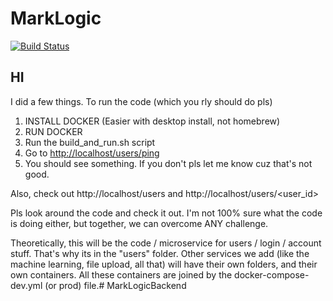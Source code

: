 # MarkLogic
[![Build Status](https://travis-ci.org/geraldomacias/MarkLogic.svg?branch=master)](https://travis-ci.org/geraldomacias/MarkLogic)

## HI

I did a few things.
To run the code (which you rly should do pls)
1. INSTALL DOCKER (Easier with desktop install, not homebrew)
2. RUN DOCKER
3. Run the build_and_run.sh script
4. Go to <http://localhost/users/ping>
5. You should see something. If you don't pls let me know cuz that's not good.

Also, check out http://localhost/users and http://localhost/users/<user_id>

Pls look around the code and check it out. I'm not 100% sure what the code is doing either, but together, we can overcome ANY challenge.

Theoretically, this will be the code / microservice for users / login / account stuff. That's why its in the "users" folder. Other services we add (like the machine learning, file upload, all that) will have their own folders, and their own containers. All these containers are joined by the docker-compose-dev.yml (or prod) file.# MarkLogicBackend
